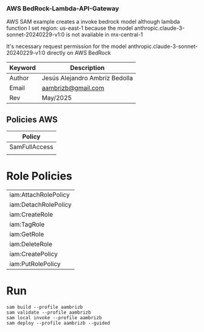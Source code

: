 ### AWS BedRock-Lambda-API-Gateway

AWS SAM example creates a invoke bedrock model although lambda function
I set region: us-east-1 because the model anthropic.claude-3-sonnet-20240229-v1:0 is not available in mx-central-1

It's necessary request permission for the model anthropic.claude-3-sonnet-20240229-v1:0 directly on AWS BedRock 


| Keyword | Description                    |
|---------|--------------------------------|
| Author  | Jesús Alejandro Ambríz Bedolla |
| Email   | aambrizb@gmail.com             |
| Rev     | May/2025                       |

## Policies AWS

| Policy        |
|---------------|
| SamFullAccess |
|               |

# Role Policies

|                       |
|-----------------------|
| iam:AttachRolePolicy  |
| iam:DetachRolePolicy  |
| iam:CreateRole        |
| iam:TagRole           |
| iam:GetRole           |
| iam:DeleteRole        |
| iam:CreatePolicy      |
| iam:PutRolePolicy     |


# Run

```
sam build --profile aambrizb
sam validate --profile aambrizb
sam local invoke --profile aambrizb
sam deploy --profile aambrizb --guided
```
